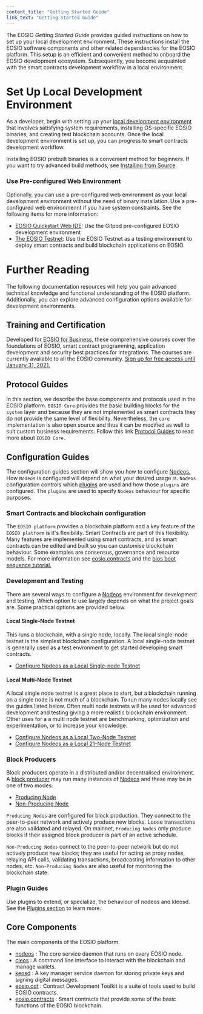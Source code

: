 ```yaml
---
content_title: "Getting Started Guide"
link_text: "Getting Started Guide"
---
```


The EOSIO _Getting Started Guide_ provides guided instructions on how to set up your local development environment. These instructions install the EOSIO software components and other related dependencies for the EOSIO platform. This setup is an efficient and convenient method to onboard the EOSIO development ecosystem. Subsequently, you become acquainted with the smart contracts development workflow in a local environment.

# Set Up Local Development Environment
As a developer, begin with setting up your [local development environment](20_local-development-environment) that involves satisfying system requirements, installing OS-specific EOSIO binaries, and creating test blockchain accounts. Once the local development environment is set up, you can progress to smart contracts development workflow. 

Installing EOSIO prebuilt binaries is a convenient method for beginners. If you want to try advanced build methods, see [Installing from Source](https://developers.eos.io/manuals/eos/latest/install/build-from-source/index).

### Use Pre-configured Web Environment
Optionally, you can use a pre-configured web environment as your local development environment without the need of binary installation. Use a pre-configured web environmennt if you have system constraints. See the following items for more information:

* [EOSIO Quickstart Web IDE](30_pre-configured-development-environment): Use the Gitpod pre-configured EOSIO development environment
* [The EOSIO Testnet](../70_quick-start-guides): Use the EOSIO Testnet as a testing environment to deploy smart contracts and build blockchain applications on EOSIO.


# Further Reading
The following documentation resources will help you gain advanced technical knowledge and functional understanding of the EOSIO platform. Additionally, you can explore advanced configuration options available for development environments.

## Training and Certification 
Developed for [EOSIO for Business,](https://eos.io/eosio-for-business/) these comprehensive courses cover the foundations of EOSIO, smart contract programming, application development and security best practices for integrations. The courses are currently available to all the EOSIO community. [Sign up for free access until January 31, 2021.](https://training.eos.io/)

## Protocol Guides
In this section, we describe the base components and protocols used in the EOSIO platform. `EOSIO Core` provides the basic building blocks for the `system` layer and because they are not implemented as smart contracts they do not provide the same level of flexibility. Nevertheless, the `core` implementation is also open source and thus it can be modified as well to suit custom business requirements. Follow this link [Protocol Guides](../60_protocol-guides) to read more about `EOSIO Core.`

## Configuration Guides

The configuration guides section will show you how to configure [Nodeos.](../glossary/index/#nodeos) How `Nodeos` is configured will depend on what your desired usage is. `Nodeos` configuration controls which [plugins](../glossary/index/#plugin) are used and how those `plugins` are configured. The `plugins` are used to specify `Nodeos` behaviour for specific purposes. 

### Smart Contracts and blockchain configuration
The `EOSIO platform` provides a blockchain platform and a key feature of the `EOSIO platform` is it's flexibility. Smart Contracts are part of this flexibility. Many features are implemented using smart contracts, and as smart contracts can be edited and built so you can customise blockchain behaviour. Some examples are consensus, governance and resource models. For more information see [eosio.contracts](https://developers.eos.io/manuals/eosio.contracts/latest/index) and the [bios boot sequence tutorial.](../80_tutorials/10_bios-boot-sequence.md)    

### Development and Testing
There are several ways to configure a [Nodeos](../glossary/index/#nodeos) environment for development and testing. Which option to use largely depends on what the project goals are. Some practical options are provided below.

#### Local Single-Node Testnet
This runs a blockchain, with a single node, locally. The local single-node testnet is the simplest blockchain configuration. A local single-node testnet is generally used as a test envronment to get started developing smart contracts.    

* [Configure Nodeos as a Local Single-node Testnet](https://developers.eos.io/manuals/eos/latest/nodeos/usage/development-environment/local-single-node-testnet) 

#### Local Multi-Node Testnet
A local single node testnet is a great place to start, but a blockchain running on a single node is not much of a blockchain. To run many nodes locally see the guides listed below. Often multi node testnets will be used for advanced development and testing giving a more realistic blockchain environment. Other uses for a a multi node testnet are benchmarking, optimization and experimentation, or to increase your knowledge. 

* [Configure Nodeos as a Local Two-Node Testnet](https://developers.eos.io/manuals/eos/latest/nodeos/usage/development-environment/local-multi-node-testnet)
* [Configure Nodeos as a Local 21-Node Testnet](https://github.com/EOSIO/eos/blob/master/tutorials/bios-boot-tutorial/README.md)

### Block Producers
Block producers operate in a distributed and/or decentralised environment. A [block producer](../glossary/index/#block-producer) may run many instances of [Nodeos](../glossary/index/#nodeos) and these may be in one of two modes:

 * [Producing Node](https://developers.eos.io/manuals/eos/latest/nodeos/usage/node-setups/producing-node)
 * [Non-Producing Node](https://developers.eos.io/manuals/eos/latest/nodeos/usage/node-setups/non-producing-node)

`Producing Nodes` are configured for block production. They connect to the peer-to-peer network and actively produce new blocks. Loose transactions are also validated and relayed. On mainnet, `Producing Nodes` only produce blocks if their assigned block producer is part of an active schedule.

`Non-Producing Nodes` connect to the peer-to-peer network but do not actively produce new blocks; they are useful for acting as proxy nodes, relaying API calls, validating transactions, broadcasting information to other nodes, etc. `Non-Producing Nodes` are also useful for monitoring the blockchain state.

### Plugin Guides
Use plugins to extend, or specialize, the behaviour of nodeos and kleosd. See the [Plugins section](https://developers.eos.io/manuals/eos/latest/nodeos/plugins/index) to learn more.


## Core Components
The main components of the EOSIO platform.
* [nodeos](https://developers.eos.io/manuals/eos/latest/nodeos/index) : The core service daemon that runs on every EOSIO node.
* [cleos](https://developers.eos.io/manuals/eos/latest/cleos/index) : A command line interface to interact with the blockchain and manage wallets.
* [keosd](https://developers.eos.io/manuals/eos/latest/keosd/index) : A key manager service daemon for storing private keys and signing digital messages.
* [eosio.cdt](https://developers.eos.io/manuals/eosio.cdt/latest/index) : Contract Development Toolkit is a suite of tools used to build EOSIO contracts.
* [eosio.contracts](https://developers.eos.io/manuals/eosio.contracts/latest/index) : Smart contracts that provide some of the basic functions of the EOSIO blockchain.



